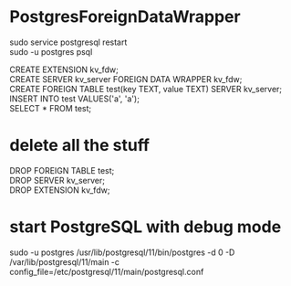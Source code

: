 # PostgresForeignDataWrapper

sudo service postgresql restart  
sudo -u postgres psql

CREATE EXTENSION kv_fdw;  
CREATE SERVER kv_server FOREIGN DATA WRAPPER kv_fdw;  
CREATE FOREIGN TABLE test(key TEXT, value TEXT) SERVER kv_server;  
INSERT INTO test VALUES('a', 'a');  
SELECT * FROM test;  

# delete all the stuff
DROP FOREIGN TABLE test;  
DROP SERVER kv_server;  
DROP EXTENSION kv_fdw;  

# start PostgreSQL with debug mode
sudo -u postgres /usr/lib/postgresql/11/bin/postgres -d 0 -D /var/lib/postgresql/11/main -c config_file=/etc/postgresql/11/main/postgresql.conf  
